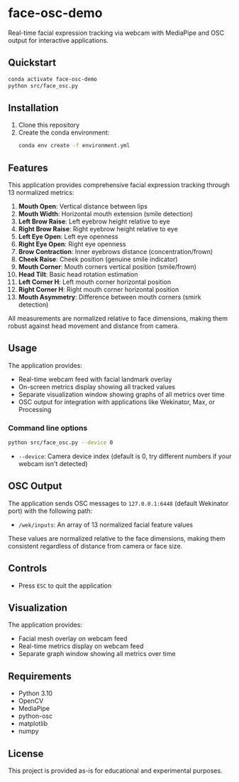 # face-osc-demo

Real-time facial expression tracking via webcam with MediaPipe and OSC output for interactive applications.

## Quickstart

```bash
conda activate face-osc-demo
python src/face_osc.py
```

## Installation

1. Clone this repository
2. Create the conda environment:
   ```bash
   conda env create -f environment.yml
   ```

## Features

This application provides comprehensive facial expression tracking through 13 normalized metrics:

1. **Mouth Open**: Vertical distance between lips
2. **Mouth Width**: Horizontal mouth extension (smile detection)
3. **Left Brow Raise**: Left eyebrow height relative to eye
4. **Right Brow Raise**: Right eyebrow height relative to eye
5. **Left Eye Open**: Left eye openness
6. **Right Eye Open**: Right eye openness
7. **Brow Contraction**: Inner eyebrows distance (concentration/frown)
8. **Cheek Raise**: Cheek position (genuine smile indicator)
9. **Mouth Corner**: Mouth corners vertical position (smile/frown)
10. **Head Tilt**: Basic head rotation estimation
11. **Left Corner H**: Left mouth corner horizontal position
12. **Right Corner H**: Right mouth corner horizontal position
13. **Mouth Asymmetry**: Difference between mouth corners (smirk detection)

All measurements are normalized relative to face dimensions, making them robust against head movement and distance from camera.

## Usage

The application provides:
- Real-time webcam feed with facial landmark overlay
- On-screen metrics display showing all tracked values
- Separate visualization window showing graphs of all metrics over time
- OSC output for integration with applications like Wekinator, Max, or Processing

### Command line options

```bash
python src/face_osc.py --device 0
```

- `--device`: Camera device index (default is 0, try different numbers if your webcam isn't detected)

## OSC Output

The application sends OSC messages to `127.0.0.1:6448` (default Wekinator port) with the following path:
- `/wek/inputs`: An array of 13 normalized facial feature values

These values are normalized relative to the face dimensions, making them consistent regardless of distance from camera or face size.

## Controls

- Press `ESC` to quit the application

## Visualization

The application provides:
- Facial mesh overlay on webcam feed
- Real-time metrics display on webcam feed
- Separate graph window showing all metrics over time

## Requirements

- Python 3.10
- OpenCV
- MediaPipe
- python-osc
- matplotlib
- numpy

## License

This project is provided as-is for educational and experimental purposes.
